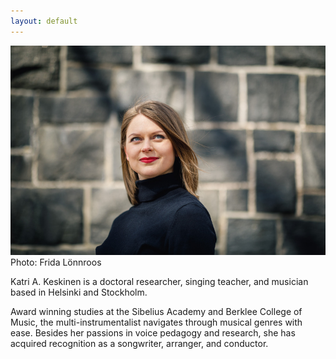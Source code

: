 ```yaml
---
layout: default
---
```


<div>
<img src="/assets/img/9960_fridalonnroos.JPG" alt="Katri A. Keskinen">
<div class="photo-credit">Photo: Frida Lönnroos</div>
</div>

Katri A. Keskinen is a doctoral researcher, singing teacher, and musician based in Helsinki and Stockholm.

Award winning studies at the Sibelius Academy and Berklee College of Music, the multi-instrumentalist navigates through musical genres with ease. Besides her passions in voice pedagogy and research, she has acquired recognition as a songwriter, arranger, and conductor.
